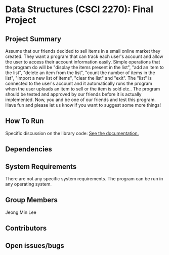 # Data Structures (CSCI 2270): Final Project

## Project Summary

Assume that our friends decided to sell items in a small online market they created. They want a program that can track each user's account and allow the user to access their account information easily. Simple operations that the program do will be "display the items present in the list", "add an item to the list", "delete an item from the list", "count the number of items in the list", "import a new list of items", "clear the list" and "exit". The "list" is connected to the user's account and it automatically runs the program when the user uploads an item to sell or the item is sold etc.. The program should be tested and approved by our friends before it is actually implemented. Now, you and be one of our friends and test this program. Have fun and please let us know if you want to suggest some more things!


## How To Run

Specific discussion on the library code: [See the documentation.](https://github.com/jele5104/Lee_CSCI2270_FinalProject/blob/master/project_documentation.md)


## Dependencies




## System Requirements

There are not any specific system requirements. The program can be run in any operating system.


## Group Members

Jeong Min Lee



## Contributors




## Open issues/bugs
